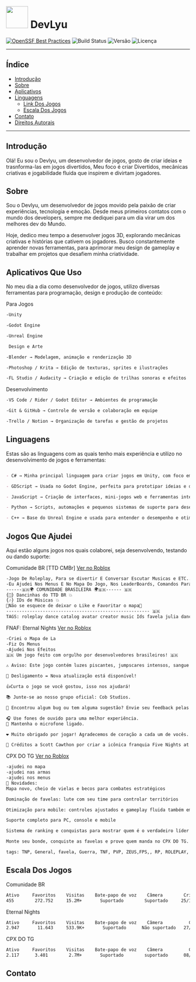 # <img src="https://raw.githubusercontent.com/nvm-sh/nvm/master/logo.svg" width="60"/> DevLyu
[![OpenSSF Best Practices](https://bestpractices.coreinfrastructure.org/projects/1234/badge)](https://bestpractices.coreinfrastructure.org/projects/1234)
![Build Status](https://img.shields.io/badge/build-passing-brightgreen)
![Versão](https://img.shields.io/badge/version-1.0.0-blue)
![Licença](https://img.shields.io/badge/license-MIT-yellow)



---

## Índice
- [Introdução](#introdução)
- [Sobre](#sobre)
- [Aplicativos](#Aplicativos-Que-Uso)
- [Linguagens](#Linguagens)
  - [Link Dos Jogos ](#jogos-que-ajudei)
  - [Escala Dos Jogos](#Escala-Dos-Jogos)
- [Contato](#contato)
- [Direitos Autorais](#direitos-autorais)

---

## Introdução

Olá! Eu sou o Devlyu, um desenvolvedor de jogos, gosto  de criar ideias e trasnforma-las em jogos divertidos,
Meu foco é criar Divertidos, mecânicas criativas e jogabilidade fluida que inspirem e divirtam jogadores.


## Sobre

Sou o Devlyu, um desenvolvedor de jogos movido pela paixão de criar experiências, tecnologia e emoção.
Desde meus primeiros contatos com o mundo dos developers, sempre me dediquei para um dia virar um dos melhores dev do Mundo.

Hoje, dedico meu tempo a desenvolver jogos 3D, explorando mecânicas criativas e histórias que cativem os jogadores.
Busco constantemente aprender novas ferramentas, para  aprimorar meu design de gameplay e trabalhar em projetos que desafiem minha criatividade.

## Aplicativos Que Uso

No meu dia a dia como desenvolvedor de jogos, utilizo diversas ferramentas para programação, design e produção de conteúdo:

Para Jogos
```markdown
-Unity 

-Godot Engine 

-Unreal Engine 

 Design e Arte
```
```markdown
-Blender → Modelagem, animação e renderização 3D

-Photoshop / Krita → Edição de texturas, sprites e ilustrações

-FL Studio / Audacity → Criação e edição de trilhas sonoras e efeitos
```
 Desenvolvimento
```markdown
-VS Code / Rider / Godot Editor → Ambientes de programação

-Git & GitHub → Controle de versão e colaboração em equipe

-Trello / Notion → Organização de tarefas e gestão de projetos
```
## Linguagens

Estas são as linguagens com as quais tenho mais experiência e utilizo no desenvolvimento de jogos e ferramentas:

```markdown

- C# → Minha principal linguagem para criar jogos em Unity, com foco em gameplay, sistemas e lógica de interação.

- GDScript → Usada no Godot Engine, perfeita para prototipar ideias e desenvolver jogos 2D e 3D de forma ágil.

- JavaScript → Criação de interfaces, mini-jogos web e ferramentas interativas.

- Python → Scripts, automações e pequenos sistemas de suporte para desenvolvimento de jogos.

- C++ → Base do Unreal Engine e usada para entender o desempenho e otimização de jogos em baixo nível.

```
## Jogos Que Ajudei

Aqui estão alguns jogos nos quais colaborei, seja desenvolvendo, testando ou dando suporte:


Comunidade BR [TTD CMBr] [Ver no Roblox](https://www.roblox.com/pt/games/128123414009501/Comunidade-BR-TTD-CMBr)
```markdown
-Jogo De Roleplay, Para se divertir E Conversar Escutar Musicas e ETC...
-Eu Ajudei Nos Menus E No Mapa Do Jogo, Nos LeaderBoards, Comandos Para Staff.
------🇧🇷🌍 COMUNIDADE BRASILEIRA 🌍🇧🇷------ 🇧🇷
{💃} Dancinhas do TTD BR 💥
{🎶} IDs de Músicas 💥
💎Não se esquece de deixar o Like e Favoritar o mapa💎
------------------------------------------------------- 🇧🇷
TAGS: roleplay dance catalog avatar creator music Ids favela julia dancinhas brasil criador ttd id id's cmbr
```
FNAF: Eternal Nights [Ver no Roblox](https://www.roblox.com/pt/games/11392373641/HALLOWEEN-FNAF-Eternal-Nights)
```markdown
-Criei o Mapa de La
-Fiz Os Menus
-Ajudei Nos Efeitos
🇧🇷 Um jogo feito com orgulho por desenvolvedores brasileiros! 🇧🇷

⚠️ Aviso: Este jogo contém luzes piscantes, jumpscares intensos, sangue e outros elementos perturbadores.

🧰 Desligamento = Nova atualização está disponível!

👍Curta o jogo se você gostou, isso nos ajudará!

📚 Junte-se ao nosso grupo oficial: Cob Studios.

🚨 Encontrou algum bug ou tem alguma sugestão? Envie seu feedback pelas nossas redes sociais.

🎧 Use fones de ouvido para uma melhor experiência.
🎤 Mantenha o microfone ligado.

❤️ Muito obrigado por jogar! Agradecemos de coração a cada um de vocês.

🍕 Créditos a Scott Cawthon por criar a icônica franquia Five Nights at Freddy's!
```

CPX DO TG [Ver no Roblox](https://www.roblox.com/pt/games/130753805588251/CPX-DO-TG)
```markdown
-ajudei no mapa
-ajudei nas armas
-ajudei nos menus
📌 Novidades:
Mapa novo, cheio de vielas e becos para combates estratégicos

Dominação de favelas: lute com seu time para controlar territórios

Otimização para mobile: controles ajustados e gameplay fluida também em celular

Suporte completo para PC, console e mobile

Sistema de ranking e conquistas para mostrar quem é o verdadeiro líder

Monte seu bonde, conquiste as favelas e prove quem manda no CPX DO TG.

tags: TNP, General, favela, Guerra, TNF, PVP, ZEUS,FPS,, RP, ROLEPLAY, BRASIL, TNB, Complexo, Morro, Hood, Realistic, Bronx, Brazil, Rio de Janeiro, SP, São Paulo, CDP
```
## Escala Dos Jogos

Comunidade BR
```markdown
Ativo     Favoritos    Visitas    Bate-papo de voz    Câmera        Criado        Atualizado    Tamanho do servidor   Gênero
455        272.752     15.2M+       Suportado        Suportado     25/11/2024     29/10/2025            50            Social
```
Eternal Nights
```markdown
Ativo     Favoritos    Visitas    Bate-papo de voz    Câmera          Criado        Atualizado    Tamanho do servidor      Gênero
2.947       11.643     533.9K+       Suportado      Não suportado   27/10/2022      31/10/2025           100            Sobrevivencia
```
CPX DO TG
```markdown
Ativo     Favoritos    Visitas    Bate-papo de voz    Câmera          Criado        Atualizado    Tamanho do servidor      Gênero       Subgênero
2.117      3.401        2.7M+       Suportado        suportado      08/09/2024      31/10/2025           30                 Tiro     Atirador mata-mata
```        

## Contato









